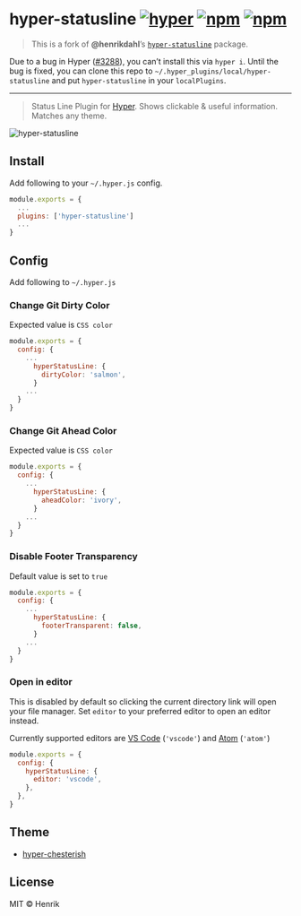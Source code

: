 # hyper-statusline [![hyper](https://img.shields.io/badge/Hyper-v1.3.3-brightgreen.svg)](https://github.com/zeit/hyper/releases/tag/1.3.3) [![npm](https://img.shields.io/npm/v/@j-f/hyper-statusline.svg?maxAge=86400?style=flat-square)](https://www.npmjs.com/package/@j-f/hyper-statusline) [![npm](https://img.shields.io/npm/dt/@j-f/hyper-statusline.svg?maxAge=86400?style=flat-square)](https://www.npmjs.com/package/@j-f/hyper-statusline)

> This is a fork of **@henrikdahl**’s [`hyper-statusline`](https://github.com/henrikdahl/hyper-statusline) package.

Due to a bug in Hyper ([#3288](https://github.com/zeit/hyper/issues/3288)), you can’t install this via `hyper i`.
Until the bug is fixed, you can clone this repo to `~/.hyper_plugins/local/hyper-statusline` and put `hyper-statusline` in your 
`localPlugins`.

---

> Status Line Plugin for [Hyper](https://hyper.is). Shows clickable & useful information. Matches any theme.

![hyper-statusline](https://cloud.githubusercontent.com/assets/1430576/21891665/14d29070-d8d4-11e6-9e98-b12ed28be93a.png)

## Install

Add following to your `~/.hyper.js` config.

```javascript
module.exports = {
  ...
  plugins: ['hyper-statusline']
  ...
}
```

## Config

Add following to `~/.hyper.js`

### Change Git Dirty Color

Expected value is `CSS color`

```javascript
module.exports = {
  config: {
    ...
      hyperStatusLine: {
        dirtyColor: 'salmon',
      }
    ...
  }
}
```

### Change Git Ahead Color

Expected value is `CSS color`

```javascript
module.exports = {
  config: {
    ...
      hyperStatusLine: {
        aheadColor: 'ivory',
      }
    ...
  }
}
```

### Disable Footer Transparency

Default value is set to `true`

```javascript
module.exports = {
  config: {
    ...
      hyperStatusLine: {
        footerTransparent: false,
      }
    ...
  }
}
```

### Open in editor

This is disabled by default so clicking the current directory link will open your file manager.
Set `editor` to your preferred editor to open an editor instead.

Currently supported editors are [VS Code](https://code.visualstudio.com) (`'vscode'`) and [Atom](https://atom.io) (`'atom'`)

```js
module.exports = {
  config: {
    hyperStatusLine: {
      editor: 'vscode',
    },
  },
}
```

## Theme

-   [hyper-chesterish](https://github.com/henrikdahl/hyper-chesterish)

## License

MIT © Henrik

